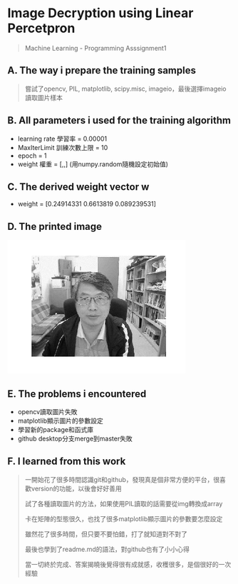 # Image Decryption using Linear Percetpron
>Machine Learning - Programming Asssignment1
## A. The way i prepare the training samples
>嘗試了opencv, PIL, matplotlib, scipy.misc, imageio，最後選擇imageio讀取圖片樣本
## B. All parameters i used for the training algorithm
* learning rate 學習率 = 0.00001
* MaxIterLimit 訓練次數上限 = 10
* epoch = 1
* weight 權重 = [,,] (用numpy.random隨機設定初始值)
## C. The derived weight vector w
* weight = [0.24914331 0.6613819 0.089239531]
## D. The printed image
![answer](https://github.com/LWC1024/ML2018_410421227/blob/master/Image_and_ImageData/answer.png)
## E. The problems i encountered
* opencv讀取圖片失敗
* matplotlib顯示圖片的參數設定
* 學習新的package和函式庫
* github desktop分支merge到master失敗
## F. I learned from this work
>一開始花了很多時間認識git和github，發現真是個非常方便的平台，很喜歡version的功能，以後會好好善用
>>
>試了各種讀取圖片的方法，如果使用PIL讀取的話需要從img轉換成array
>>
>卡在矩陣的型態很久，也找了很多matplotlib顯示圖片的參數要怎麼設定
>>
>雖然花了很多時間，但只要不要怕錯，打了就知道對不對了
>>
>最後也學到了readme.md的語法，對github也有了小小心得
>>
>當一切終於完成、答案揭曉後覺得很有成就感，收穫很多，是個很好的一次經驗
